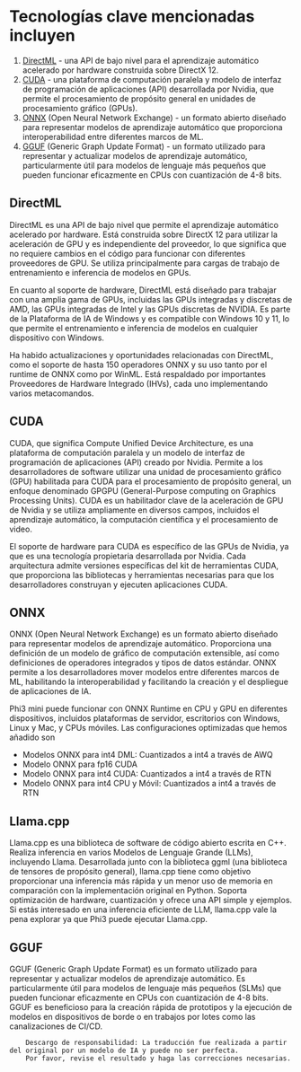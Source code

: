 # Tecnologías clave mencionadas incluyen

1. [DirectML](https://learn.microsoft.com/windows/ai/directml/dml?WT.mc_id=aiml-138114-kinfeylo) - una API de bajo nivel para el aprendizaje automático acelerado por hardware construida sobre DirectX 12.
2. [CUDA](https://blogs.nvidia.com/blog/what-is-cuda-2/) - una plataforma de computación paralela y modelo de interfaz de programación de aplicaciones (API) desarrollada por Nvidia, que permite el procesamiento de propósito general en unidades de procesamiento gráfico (GPUs).
3. [ONNX](https://onnx.ai/) (Open Neural Network Exchange) - un formato abierto diseñado para representar modelos de aprendizaje automático que proporciona interoperabilidad entre diferentes marcos de ML.
4. [GGUF](https://github.com/ggerganov/ggml/blob/master/docs/gguf.md) (Generic Graph Update Format) - un formato utilizado para representar y actualizar modelos de aprendizaje automático, particularmente útil para modelos de lenguaje más pequeños que pueden funcionar eficazmente en CPUs con cuantización de 4-8 bits.

## DirectML

DirectML es una API de bajo nivel que permite el aprendizaje automático acelerado por hardware. Está construida sobre DirectX 12 para utilizar la aceleración de GPU y es independiente del proveedor, lo que significa que no requiere cambios en el código para funcionar con diferentes proveedores de GPU. Se utiliza principalmente para cargas de trabajo de entrenamiento e inferencia de modelos en GPUs.

En cuanto al soporte de hardware, DirectML está diseñado para trabajar con una amplia gama de GPUs, incluidas las GPUs integradas y discretas de AMD, las GPUs integradas de Intel y las GPUs discretas de NVIDIA. Es parte de la Plataforma de IA de Windows y es compatible con Windows 10 y 11, lo que permite el entrenamiento e inferencia de modelos en cualquier dispositivo con Windows.

Ha habido actualizaciones y oportunidades relacionadas con DirectML, como el soporte de hasta 150 operadores ONNX y su uso tanto por el runtime de ONNX como por WinML. Está respaldado por importantes Proveedores de Hardware Integrado (IHVs), cada uno implementando varios metacomandos.

## CUDA

CUDA, que significa Compute Unified Device Architecture, es una plataforma de computación paralela y un modelo de interfaz de programación de aplicaciones (API) creado por Nvidia. Permite a los desarrolladores de software utilizar una unidad de procesamiento gráfico (GPU) habilitada para CUDA para el procesamiento de propósito general, un enfoque denominado GPGPU (General-Purpose computing on Graphics Processing Units). CUDA es un habilitador clave de la aceleración de GPU de Nvidia y se utiliza ampliamente en diversos campos, incluidos el aprendizaje automático, la computación científica y el procesamiento de video.

El soporte de hardware para CUDA es específico de las GPUs de Nvidia, ya que es una tecnología propietaria desarrollada por Nvidia. Cada arquitectura admite versiones específicas del kit de herramientas CUDA, que proporciona las bibliotecas y herramientas necesarias para que los desarrolladores construyan y ejecuten aplicaciones CUDA.

## ONNX

ONNX (Open Neural Network Exchange) es un formato abierto diseñado para representar modelos de aprendizaje automático. Proporciona una definición de un modelo de gráfico de computación extensible, así como definiciones de operadores integrados y tipos de datos estándar. ONNX permite a los desarrolladores mover modelos entre diferentes marcos de ML, habilitando la interoperabilidad y facilitando la creación y el despliegue de aplicaciones de IA.

Phi3 mini puede funcionar con ONNX Runtime en CPU y GPU en diferentes dispositivos, incluidos plataformas de servidor, escritorios con Windows, Linux y Mac, y CPUs móviles.
Las configuraciones optimizadas que hemos añadido son

- Modelos ONNX para int4 DML: Cuantizados a int4 a través de AWQ
- Modelo ONNX para fp16 CUDA
- Modelo ONNX para int4 CUDA: Cuantizados a int4 a través de RTN
- Modelo ONNX para int4 CPU y Móvil: Cuantizados a int4 a través de RTN

## Llama.cpp

Llama.cpp es una biblioteca de software de código abierto escrita en C++. Realiza inferencia en varios Modelos de Lenguaje Grande (LLMs), incluyendo Llama. Desarrollada junto con la biblioteca ggml (una biblioteca de tensores de propósito general), llama.cpp tiene como objetivo proporcionar una inferencia más rápida y un menor uso de memoria en comparación con la implementación original en Python. Soporta optimización de hardware, cuantización y ofrece una API simple y ejemplos. Si estás interesado en una inferencia eficiente de LLM, llama.cpp vale la pena explorar ya que Phi3 puede ejecutar Llama.cpp.

## GGUF

GGUF (Generic Graph Update Format) es un formato utilizado para representar y actualizar modelos de aprendizaje automático. Es particularmente útil para modelos de lenguaje más pequeños (SLMs) que pueden funcionar eficazmente en CPUs con cuantización de 4-8 bits. GGUF es beneficioso para la creación rápida de prototipos y la ejecución de modelos en dispositivos de borde o en trabajos por lotes como las canalizaciones de CI/CD.

        Descargo de responsabilidad: La traducción fue realizada a partir del original por un modelo de IA y puede no ser perfecta. 
        Por favor, revise el resultado y haga las correcciones necesarias.